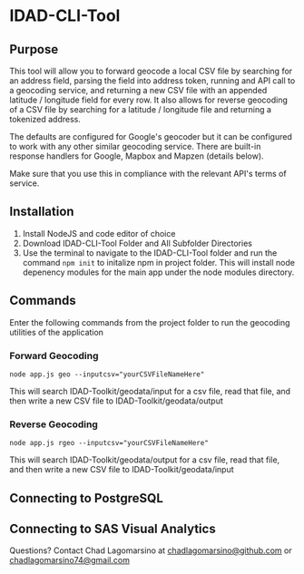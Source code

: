 # IDAD-CLI-Tool

## Purpose

This tool will allow you to forward geocode a local CSV file by searching for an address field, parsing the field into address token, running and API call to a geocoding service, and returning a new CSV file with an appended latitude / longitude field for every row. It also allows for reverse geocoding of a CSV file by searching for a latitude / longitude file and returning a tokenized address.

The defaults are configured for Google's geocoder but it can be configured to work with any other similar geocoding service. There are built-in response handlers for Google, Mapbox and Mapzen (details below).

Make sure that you use this in compliance with the relevant API's terms of service.

## Installation 

1. Install NodeJS and code editor of choice 
2. Download IDAD-CLI-Tool Folder and All Subfolder Directories 
3. Use the terminal to navigate to the IDAD-CLI-Tool folder and run the command `npm init` to initalize npm in project folder. This will install node depenency modules for the main app under the node modules directory. 

## Commands 

Enter the following commands from the project folder to run the geocoding utilities of the application

### Forward Geocoding
`node app.js geo --inputcsv="yourCSVFileNameHere"`

This will search IDAD-Toolkit/geodata/input for a csv file, read that file, and then write a new CSV file to IDAD-Toolkit/geodata/output

### Reverse Geocoding 
`node app.js rgeo --inputcsv="yourCSVFileNameHere"`

This will search IDAD-Toolkit/geodata/output for a csv file, read that file, and then write a new CSV file to IDAD-Toolkit/geodata/input

## Connecting to PostgreSQL

## Connecting to SAS Visual Analytics 

Questions? Contact Chad Lagomarsino at chadlagomarsino@github.com or chadlagomarsino74@gmail.com 
